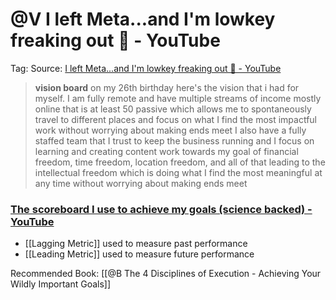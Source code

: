 # @V I left Meta...and I'm lowkey freaking out 🥲 - YouTube
Tag: 
Source: [I left Meta...and I'm lowkey freaking out 🥲 - YouTube](https://www.youtube.com/watch?v=8tpha6FIa_k)

> **vision board** on my 26th birthday here's the vision that i had for myself. I am fully remote and have multiple streams of income mostly online that is at least 50 passive which allows me to spontaneously travel to different places and focus on what I find the most impactful work without worrying about making ends meet I also have a fully staffed team that I trust to keep the business running and I focus on learning and creating content work towards my goal of financial freedom, time freedom, location freedom, and all of that leading to the intellectual freedom which is doing what I find the most meaningful at any time without worrying about making ends meet 

### [The scoreboard I use to achieve my goals (science backed) - YouTube](https://www.youtube.com/watch?v=KAVw910mIrI)
- [[Lagging Metric]] used to measure past performance
-  [[Leading Metric]] used to measure future performance

Recommended Book: [[@B The 4 Disciplines of Execution - Achieving Your Wildly Important Goals]]